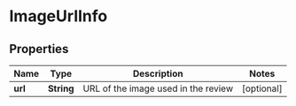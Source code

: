 # ImageUrlInfo


## Properties

| Name | Type | Description | Notes |
|------------ | ------------- | ------------- | -------------|
**url** | **String** | URL of the image used in the review |[optional]|